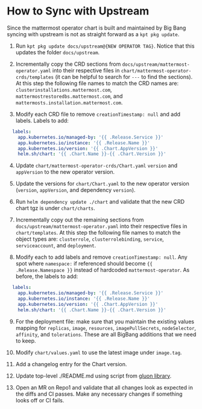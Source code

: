 # How to Sync with Upstream

Since the mattermost operator chart is built and maintained by Big Bang syncing with upstream is not as straight forward as a `kpt pkg update`.

1. Run `kpt pkg update docs/upstream@{NEW OPERATOR TAG}`. Notice that this updates the folder `docs/upstream`.

2. Incrementally copy the CRD sections from `docs/upstream/mattermost-operator.yaml` into their respective files in `chart/mattermost-operator-crds/templates` (it can be helpful to search for `---` to find the sections). At this step the following file names to match the CRD names are: `clusterinstallations.mattermost.com`, `mattermostrestoredbs.mattermost.com`, and `mattermosts.installation.mattermost.com`.

3. Modify each CRD file to remove `creationTimestamp: null` and add labels. Labels to add:

```yaml
  labels:
    app.kubernetes.io/managed-by: '{{ .Release.Service }}'
    app.kubernetes.io/instance: '{{ .Release.Name }}'
    app.kubernetes.io/version: '{{ .Chart.AppVersion }}'
    helm.sh/chart: '{{ .Chart.Name }}-{{ .Chart.Version }}'
```

4. Update `chart/mattermost-operator-crds/Chart.yaml` `version` and `appVersion` to the new operator version.

5. Update the versions for `chart/Chart.yaml` to the new operator version (`version`, `appVersion`, and dependency `version`).

6. Run `helm dependency update ./chart` and validate that the new CRD chart tgz is under `chart/charts`.

7. Incrementally copy out the remaining sections from `docs/upstream/mattermost-operator.yaml` into their respective files in `chart/templates`. At this step the following file names to match the object types are: `clusterrole`, `clusterrolebinding`, `service`, `serviceaccount`, and `deployment`.

8. Modify each to add labels and remove `creationTimestamp: null`. Any spot where `namespace:` if referenced should become `{{ .Release.Namespace }}` instead of hardcoded `mattermost-operator`. As before, the labels to add:

```yaml
  labels:
    app.kubernetes.io/managed-by: '{{ .Release.Service }}'
    app.kubernetes.io/instance: '{{ .Release.Name }}'
    app.kubernetes.io/version: '{{ .Chart.AppVersion }}'
    helm.sh/chart: '{{ .Chart.Name }}-{{ .Chart.Version }}'
```

9. For the deployment file: make sure that you maintain the existing values mapping for `replicas`, `image`, `resources`, `imagePullSecrets`, `nodeSelector`, `affinity`, and `tolerations`. These are all BigBang additions that we need to keep.

10. Modify `chart/values.yaml` to use the latest image under `image.tag`.

11. Add a changelog entry for the Chart version.

12. Update top-level ./README.md using script from [gluon library](https://repo1.dso.mil/platform-one/big-bang/apps/library-charts/gluon/-/blob/master/docs/bb-package-readme.md).

13. Open an MR on Repo1 and validate that all changes look as expected in the diffs and CI passes. Make any necessary changes if something looks off or CI fails.
